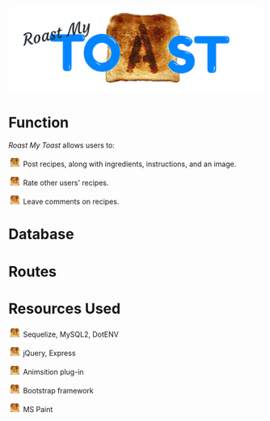 ![header](./public/img/rmt_logo_readme.png)

# Function


*Roast My Toast* allows users to:

![point](./public/img/bullettoast.png) Post recipes, along with ingredients, instructions, and an image.

![point](./public/img/bullettoast.png) Rate other users' recipes.

![point](./public/img/bullettoast.png) Leave comments on recipes.

# Database

# Routes

# Resources Used

![point](./public/img/bullettoast.png) Sequelize, MySQL2, DotENV

![point](./public/img/bullettoast.png) jQuery, Express

![point](./public/img/bullettoast.png) Animsition plug-in

![point](./public/img/bullettoast.png) Bootstrap framework

![point](./public/img/bullettoast.png) MS Paint
